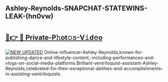 ## Ashley-Reynolds-SNAPCHAT-STATEWINS-LEAK-(hn0vw)


# <h2><a href="https://mediaupload.pro?-20M">🔗👉 🔴 Private-P𝚑ot𝚘𝚜-V𝚒d𝚎o</a></h2>

[![NEW UPDATED](https://i.imgur.com/0qMVB7G.gif)](https://mediaupload.pro?-20M)
Online-influencer-Ashley-Reynolds,known-for-publishing-dance-and-lifestyle-content,-including-performances-and-vlogs-on-social-media-platforms.Brilliant-ventriloquist-assistant-Ashley-Reynolds,celebrated-for-their-exceptional-abilities-and-accomplishments-in-assisting-ventriloquists.  